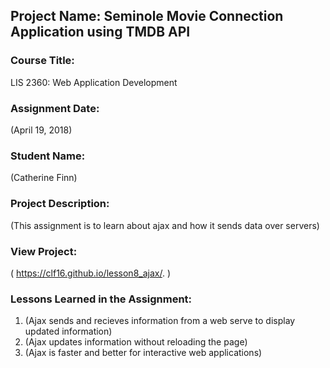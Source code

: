 ## Project Name:  Seminole Movie Connection Application using TMDB API

### Course Title:
LIS 2360:  Web Application Development

### Assignment Date:  
(April 19, 2018)

### Student Name:  
(Catherine Finn)

### Project Description:
(This assignment is to learn about ajax and how it sends data over servers)

### View Project:
( https://clf16.github.io/lesson8_ajax/. )

### Lessons Learned in the Assignment:
1. (Ajax sends and recieves information from a web serve to display updated information)
2. (Ajax updates information without reloading the page)
3. (Ajax is faster and better for interactive web applications)
